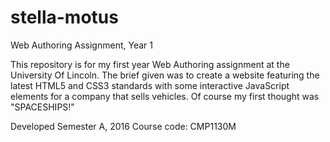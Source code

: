 # stella-motus
Web Authoring Assignment, Year 1

This repository is for my first year Web Authoring assignment at the University Of Lincoln.
The brief given was to create a website featuring the latest HTML5 and CSS3 standards with some interactive JavaScript elements for a company that sells vehicles. Of course my first thought was "SPACESHIPS!"

Developed Semester A, 2016
Course code: CMP1130M
